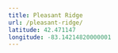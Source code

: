 ```yaml
---
title: Pleasant Ridge
url: /pleasant-ridge/
latitude: 42.471147
longitude: -83.14214820000001
---
```

